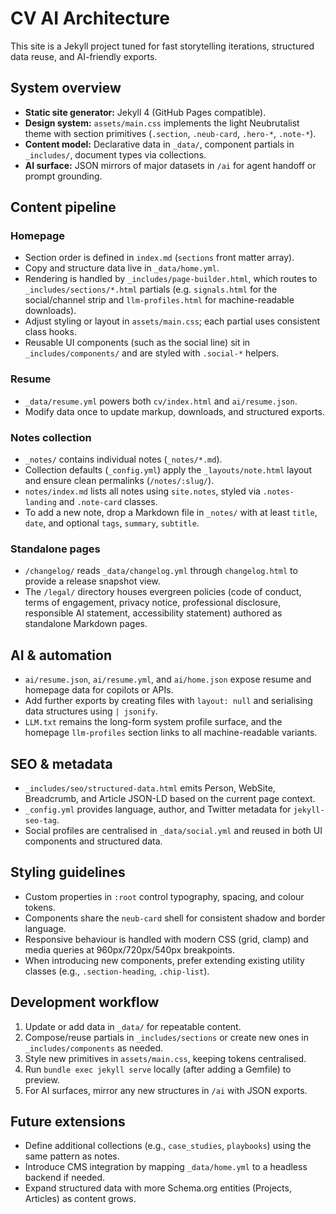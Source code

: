 # CV AI Architecture

This site is a Jekyll project tuned for fast storytelling iterations, structured data reuse, and AI-friendly exports.

## System overview

- **Static site generator:** Jekyll 4 (GitHub Pages compatible).
- **Design system:** `assets/main.css` implements the light Neubrutalist theme with section primitives (`.section`, `.neub-card`, `.hero-*`, `.note-*`).
- **Content model:** Declarative data in `_data/`, component partials in `_includes/`, document types via collections.
- **AI surface:** JSON mirrors of major datasets in `/ai` for agent handoff or prompt grounding.

## Content pipeline

### Homepage
- Section order is defined in `index.md` (`sections` front matter array).
- Copy and structure data live in `_data/home.yml`.
- Rendering is handled by `_includes/page-builder.html`, which routes to `_includes/sections/*.html` partials (e.g. `signals.html` for the social/channel strip and `llm-profiles.html` for machine-readable downloads).
- Adjust styling or layout in `assets/main.css`; each partial uses consistent class hooks.
- Reusable UI components (such as the social line) sit in `_includes/components/` and are styled with `.social-*` helpers.

### Resume
- `_data/resume.yml` powers both `cv/index.html` and `ai/resume.json`.
- Modify data once to update markup, downloads, and structured exports.

### Notes collection
- `_notes/` contains individual notes (`_notes/*.md`).
- Collection defaults (`_config.yml`) apply the `_layouts/note.html` layout and ensure clean permalinks (`/notes/:slug/`).
- `notes/index.md` lists all notes using `site.notes`, styled via `.notes-landing` and `.note-card` classes.
- To add a new note, drop a Markdown file in `_notes/` with at least `title`, `date`, and optional `tags`, `summary`, `subtitle`.

### Standalone pages
- `/changelog/` reads `_data/changelog.yml` through `changelog.html` to provide a release snapshot view.
- The `/legal/` directory houses evergreen policies (code of conduct, terms of engagement, privacy notice, professional disclosure, responsible AI statement, accessibility statement) authored as standalone Markdown pages.

## AI & automation

- `ai/resume.json`, `ai/resume.yml`, and `ai/home.json` expose resume and homepage data for copilots or APIs.
- Add further exports by creating files with `layout: null` and serialising data structures using `| jsonify`.
- `LLM.txt` remains the long-form system profile surface, and the homepage `llm-profiles` section links to all machine-readable variants.

## SEO & metadata

- `_includes/seo/structured-data.html` emits Person, WebSite, Breadcrumb, and Article JSON-LD based on the current page context.
- `_config.yml` provides language, author, and Twitter metadata for `jekyll-seo-tag`.
- Social profiles are centralised in `_data/social.yml` and reused in both UI components and structured data.

## Styling guidelines

- Custom properties in `:root` control typography, spacing, and colour tokens.
- Components share the `neub-card` shell for consistent shadow and border language.
- Responsive behaviour is handled with modern CSS (grid, clamp) and media queries at 960px/720px/540px breakpoints.
- When introducing new components, prefer extending existing utility classes (e.g., `.section-heading`, `.chip-list`).

## Development workflow

1. Update or add data in `_data/` for repeatable content.
2. Compose/reuse partials in `_includes/sections` or create new ones in `_includes/components` as needed.
3. Style new primitives in `assets/main.css`, keeping tokens centralised.
4. Run `bundle exec jekyll serve` locally (after adding a Gemfile) to preview.
5. For AI surfaces, mirror any new structures in `/ai` with JSON exports.

## Future extensions

- Define additional collections (e.g., `case_studies`, `playbooks`) using the same pattern as notes.
- Introduce CMS integration by mapping `_data/home.yml` to a headless backend if needed.
- Expand structured data with more Schema.org entities (Projects, Articles) as content grows.
